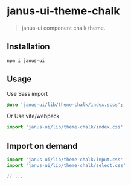 # janus-ui-theme-chalk

> janus-ui component chalk theme.

## Installation

```shell
npm i janus-ui
```

## Usage

Use Sass import

```css
@use 'janus-ui/lib/theme-chalk/index.scss';
```

Or Use vite/webpack

```javascript
import 'janus-ui/lib/theme-chalk/index.css'
```

## Import on demand

```javascript
import 'janus-ui/lib/theme-chalk/input.css'
import 'janus-ui/lib/theme-chalk/select.css'

// ...
```
